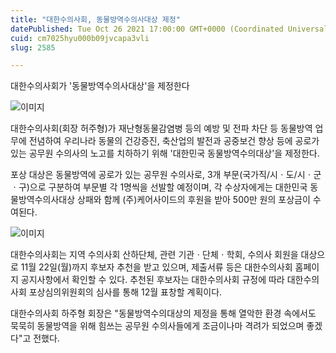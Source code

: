 ```yaml
---
title: "대한수의사회, 동물방역수의사대상 제정"
datePublished: Tue Oct 26 2021 17:00:00 GMT+0000 (Coordinated Universal Time)
cuid: cm7025hyu000b09jvcapa3vli
slug: 2585

---
```



대한수의사회가 '동물방역수의사대상'을 제정한다

![이미지](https://cdn.hashnode.com/res/hashnode/image/upload/v1739252698782/70839cd4-4677-402e-8680-4332602157af.jpeg)

대한수의사회(회장 허주형)가 재난형동물감염병 등의 예방 및 전파 차단 등 동물방역 업무에 전념하여 우리나라 동물의 건강증진, 축산업의 발전과 공중보건 향상 등에 공로가 있는 공무원 수의사의 노고를 치하하기 위해 '대한민국 동물방역수의대상'을 제정한다.

포상 대상은 동물방역에 공로가 있는 공무원 수의사로, 3개 부문(국가직/시ㆍ도/시ㆍ군ㆍ구)으로 구분하여 부문별 각 1명씩을 선발할 예정이며, 각 수상자에게는 대한민국 동물방역수의사대상 상패와 함께 (주)케어사이드의 후원을 받아 500만 원의 포상금이 수여된다.

![이미지](https://cdn.hashnode.com/res/hashnode/image/upload/v1739252701046/8af93f77-b3dd-46d6-b514-5c2cbb2e234f.jpeg)

대한수의사회는 지역 수의사회 산하단체, 관련 기관ㆍ단체ㆍ학회, 수의사 회원을 대상으로 11월 22일(월)까지 후보자 추천을 받고 있으며, 제출서류 등은 대한수의사회 홈페이지 공지사항에서 확인할 수 있다. 추천된 후보자는 대한수의사회 규정에 따라 대한수의사회 포상심의위원회의 심사를 통해 12월 표창할 계획이다.

대한수의사회 하주형 회장은 "동물방역수의대상의 제정을 통해 열악한 환경 속에서도 묵묵히 동물방역을 위해 힘쓰는 공무원 수의사들에게 조금이나마 격려가 되었으며 좋겠다"고 전했다.
